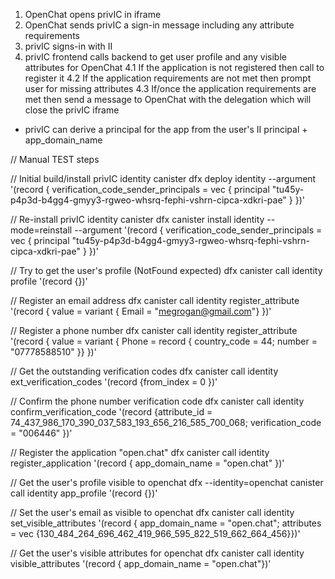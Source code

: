 1. OpenChat opens privIC in iframe
2. OpenChat sends privIC a sign-in message including any attribute requirements
3. privIC signs-in with II
4. privIC frontend calls backend to get user profile and any visible attributes for OpenChat
4.1 If the application is not registered then call to register it
4.2 If the application requirements are not met then prompt user for missing attributes
4.3 If/once the application requirements are met then send a message to OpenChat with the delegation which will close the privIC iframe

* privIC can derive a principal for the app from the user's II principal + app_domain_name

// Manual TEST steps

// Initial build/install privIC identity canister
dfx deploy identity --argument '(record { verification_code_sender_principals = vec { principal "tu45y-p4p3d-b4gg4-gmyy3-rgweo-whsrq-fephi-vshrn-cipca-xdkri-pae" } })'

// Re-install privIC identity canister
dfx canister install identity --mode=reinstall --argument '(record { verification_code_sender_principals = vec { principal "tu45y-p4p3d-b4gg4-gmyy3-rgweo-whsrq-fephi-vshrn-cipca-xdkri-pae" } })'

// Try to get the user's profile (NotFound expected)
dfx canister call identity profile '(record {})'

// Register an email address
dfx canister call identity register_attribute '(record { value = variant { Email = "megrogan@gmail.com"} })'

// Register a phone number
dfx canister call identity register_attribute '(record { value = variant { Phone = record { country_code = 44; number = "07778588510" }} })'

// Get the outstanding verification codes
dfx canister call identity ext_verification_codes '(record {from_index = 0 })'

// Confirm the phone number verification code
dfx canister call identity confirm_verification_code '(record {attribute_id = 74_437_986_170_390_037_583_193_656_216_585_700_068; verification_code = "006446" })'

// Register the application "open.chat"
dfx canister call identity register_application '(record { app_domain_name = "open.chat" })'

// Get the user's profile visible to openchat
dfx --identity=openchat canister call identity app_profile '(record {})'

// Set the user's email as visible to openchat
dfx canister call identity set_visible_attributes  '(record { app_domain_name = "open.chat"; attributes = vec {130_484_264_696_462_419_966_595_822_519_662_664_456}})'

// Get the user's visible attributes for openchat
dfx canister call identity visible_attributes '(record { app_domain_name = "open.chat"})'
